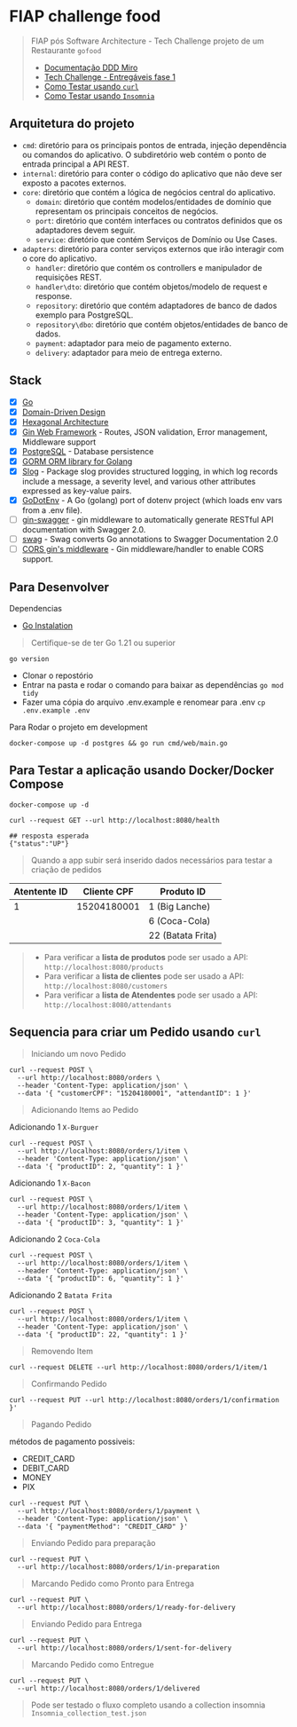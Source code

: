 # FIAP challenge food

> FIAP pós Software Architecture - Tech Challenge projeto de um Restaurante `gofood`
>
> - [Documentação DDD Miro](https://miro.com/app/board/uXjVN8Gnn2s=/)
> - [Tech Challenge - Entregáveis fase 1](./doc/EntragaFase1.md)
> - [Como Testar usando `curl`](./__utils__/doc/ComoTestar.md)
> - [Como Testar usando `Insomnia`](./Insomnia_collection_test.json)

## Arquitetura do projeto

- `cmd`: diretório para os principais pontos de entrada, injeção dependência ou comandos do aplicativo. O subdiretório web contém o ponto de entrada principal a API REST.
- `internal`: diretório para conter o código do aplicativo que não deve ser exposto a pacotes externos.
- `core`: diretório que contém a lógica de negócios central do aplicativo.
  - `domain`: diretório que contém modelos/entidades de domínio que representam os principais conceitos de negócios.
  - `port`: diretório que contém interfaces ou contratos definidos que os adaptadores devem seguir.
  - `service`: diretório que contém Serviços de Domínio ou Use Cases.
- `adapters`: diretório para conter serviços externos que irão interagir com o core do aplicativo.
  - `handler`: diretório que contém os controllers e manipulador de requisições REST.
  - `handler\dto`: diretório que contém objetos/modelo de request e response.
  - `repository`: diretório que contém adaptadores de banco de dados exemplo para PostgreSQL.
  - `repository\dbo`: diretório que contém objetos/entidades de banco de dados.
  - `payment`: adaptador para meio de pagamento externo.
  - `delivery`: adaptador para meio de entrega externo.

## Stack

- [x] [Go][0]
- [x] [Domain-Driven Design][6]
- [x] [Hexagonal Architecture][5]
- [x] [Gin Web Framework][1] - Routes, JSON validation, Error management, Middleware support
- [x] [PostgreSQL][3] - Database persistence
- [x] [GORM ORM library for Golang][2]
- [x] [Slog](https://pkg.go.dev/log/slog) - Package slog provides structured logging, in which log records include a message, a severity level, and various other attributes expressed as key-value pairs. 
- [x] [GoDotEnv](https://github.com/joho/godotenv) - A Go (golang) port of dotenv project (which loads env vars from a .env file).
- [ ] [gin-swagger](https://github.com/swaggo/gin-swagger) - gin middleware to automatically generate RESTful API documentation with Swagger 2.0.
- [ ] [swag](https://github.com/swaggo/swag) - Swag converts Go annotations to Swagger Documentation 2.0
- [ ] [CORS gin's middleware](https://github.com/gin-contrib/cors) - Gin middleware/handler to enable CORS support.

## Para Desenvolver

Dependencias

- [Go Instalation](https://go.dev/doc/install)

> Certifique-se de ter Go 1.21 ou superior

```shell
go version
```

- Clonar o repostório
- Entrar na pasta e rodar o comando para baixar as dependências `go mod tidy`
- Fazer uma cópia do arquivo .env.example e renomear para .env `cp .env.example .env`

Para Rodar o projeto em development

```shell
docker-compose up -d postgres && go run cmd/web/main.go
```

## Para Testar a aplicação usando Docker/Docker Compose

```shell
docker-compose up -d

curl --request GET --url http://localhost:8080/health

## resposta esperada
{"status":"UP"}
```

> Quando a app subir será inserido dados necessários para testar a criação de pedidos 

| Atentente ID  | Cliente CPF | Produto ID        |
|---------------|-------------|-------------------|
| 1             | 15204180001 | 1 (Big Lanche)    |
|               |             | 6 (Coca-Cola)     |
|               |             | 22 (Batata Frita) |

> - Para verificar a **lista de produtos** pode ser usado a API: `http://localhost:8080/products`
> - Para verificar a **lista de clientes** pode ser usado a API: `http://localhost:8080/customers`
> - Para verificar a **lista de Atendentes** pode ser usado a API: `http://localhost:8080/attendants`

## Sequencia para criar um Pedido usando `curl`

> Iniciando um novo Pedido

```shell
curl --request POST \
  --url http://localhost:8080/orders \
  --header 'Content-Type: application/json' \
  --data '{ "customerCPF": "15204180001", "attendantID": 1 }'
```

> Adicionando Items ao Pedido

Adicionando 1 `X-Burguer`

```shell
curl --request POST \
  --url http://localhost:8080/orders/1/item \
  --header 'Content-Type: application/json' \
  --data '{ "productID": 2, "quantity": 1 }'
```

Adicionando 1 `X-Bacon`

```shell
curl --request POST \
  --url http://localhost:8080/orders/1/item \
  --header 'Content-Type: application/json' \
  --data '{ "productID": 3, "quantity": 1 }'
```

Adicionando 2 `Coca-Cola`

```shell
curl --request POST \
  --url http://localhost:8080/orders/1/item \
  --header 'Content-Type: application/json' \
  --data '{ "productID": 6, "quantity": 1 }'
```

Adicionando 2 `Batata Frita`

```shell
curl --request POST \
  --url http://localhost:8080/orders/1/item \
  --header 'Content-Type: application/json' \
  --data '{ "productID": 22, "quantity": 1 }'
```

> Removendo Item

```shell
curl --request DELETE --url http://localhost:8080/orders/1/item/1
```

> Confirmando Pedido

```shell
curl --request PUT --url http://localhost:8080/orders/1/confirmation
}'
```

> Pagando Pedido

métodos de pagamento possiveis:

- CREDIT_CARD
- DEBIT_CARD
- MONEY
- PIX

```shell
curl --request PUT \
  --url http://localhost:8080/orders/1/payment \
  --header 'Content-Type: application/json' \
  --data '{ "paymentMethod": "CREDIT_CARD" }'
```

> Enviando Pedido para preparação

```shell
curl --request PUT \
  --url http://localhost:8080/orders/1/in-preparation 
```

> Marcando Pedido como Pronto para Entrega

```shell
curl --request PUT \
  --url http://localhost:8080/orders/1/ready-for-delivery
```

> Enviando Pedido para Entrega

```shell
curl --request PUT \
  --url http://localhost:8080/orders/1/sent-for-delivery 
```

> Marcando Pedido como Entregue

```shell
curl --request PUT \
  --url http://localhost:8080/orders/1/delivered 
```

> Pode ser testado o fluxo completo usando a collection insomnia `Insomnia_collection_test.json`

[0]: https://go.dev/
[1]: https://gin-gonic.com/
[2]: https://gorm.io/index.html
[3]: https://www.postgresql.org/
[5]: https://alistair.cockburn.us/hexagonal-architecture/
[6]: https://www.amazon.com/dp/0321125215?ref_=cm_sw_r_cp_ud_dp_0M66DHP14SJ5GBBJCRNP
